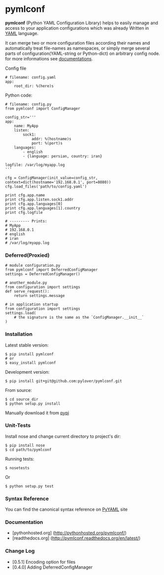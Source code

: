 # pymlconf

**pymlconf** (Python YAML Configuration Library) helps to easily manage and access to your application configurations which was already Written in [YAML](http://pyyaml.org) language.

It can merge two or more configuration files according their names and automatically treat file-names as namespaces, or simply merge several parts of configuration(YAML-string or Python-dict) on arbitrary config node. for more informations see [documentations](https://github.com/pylover/pymlconf#documentation).


Config file
   
   
    # filename: config.yaml
    app:
        root_dir: %(here)s
 

Python code:
 
	# filename: config.py
	from pymlconf import ConfigManager
	
	config_str='''
	app:
	    name: MyApp
	    listen:
	        sock1:
	            addr: %(hostname)s
	            port: %(port)s
	    languages:
	        - english
	        - {language: persian, country: iran}
	        
	logfile: /var/log/myapp.log
	'''
	
	cfg = ConfigManager(init_value=config_str, context=dict(hostname='192.168.0.1', port=8080))
	cfg.load_files('path/to/config.yaml')
	
	print cfg.app.name
	print cfg.app.listen.sock1.addr
	print cfg.app.languages[0]
	print cfg.app.languages[1].country
	print cfg.logfile
	
	# --------- Prints:
	# MyApp
	# 192.168.0.1
	# english
	# iran
	# /var/log/myapp.log


### Deferred(Proxied)

    # module configuration.py
    from pymlconf import DeferredConfigManager
    settings = DeferredConfigManager()
    
    # another_module.py
    from configuration import settings
    def serve_request():
        return settings.message

    # in application startup
    from configuration import settings
    settings.load(
        # the signature is the same as the `ConfigManager.__init__`
    )
    
    
### Installation

Latest stable version:

    $ pip install pymlconf
    # or
    $ easy_install pymlconf

Development version:

    $ pip install git+git@github.com:pylover/pymlconf.git

From source:

    $ cd source_dir
    $ python setup.py install

Manually download it from [pypi](https://pypi.python.org/pypi/pymlconf)

### Unit-Tests

Install nose and change current directory to project's dir:

	$ pip install nose 	
	$ cd path/to/pymlconf 

Running tests:

	$ nosetests
		
Or

	$ python setup.py test

### Syntax Reference

You can find the canonical syntax reference on [PyYAML](http://pyyaml.org/wiki/PyYAMLDocumentation#YAMLsyntax) site


### Documentation

 * [pythonhosted.org] (http://pythonhosted.org/pymlconf/)
 * [readthedocs.org] (http://pymlconf.readthedocs.org/en/latest/)


### Change Log

- [0.5.1] Encoding option for files
- [0.4.0] Adding DeferredConfigManager
